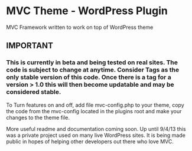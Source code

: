 MVC Theme - WordPress Plugin
=============

MVC Framework written to work on top of WordPress theme



## IMPORTANT
### This is currently in beta and being tested on real sites. The code is subject to change at anytime. Consider Tags as the only stable version of this code. Once there is a tag for a version > 1.0 this will then become updatable and may be considered stable.

To Turn features on and off, add file mvc-config.php to your theme, copy the code from the mvc-config located in the plugins root and make your changes to the theme file.


More useful readme and documentation coming soon. Up until 9/4/13 this was a private project used on many live 
WordPress sites. It is being made public in hopes of helping other developers out there who love MVC.



